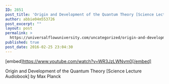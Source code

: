```yaml
---
ID: 2851
post_title: 'Origin and Development of the Quantum Theory [Science Lecture] by Max Planck'
author: abbie04m553726
post_excerpt: ""
layout: post
permalink: >
  https://universalflowuniversity.com/uncategorized/origin-and-development-of-the-quantum-theory-science-lecture-by-max-planck/
published: true
post_date: 2016-02-25 23:04:30
---
```

[embed]https://www.youtube.com/watch?v=WR3JzLWNvm0[/embed]<br>
<p>Origin and Development of the Quantum Theory [Science Lecture Audiobook] by Max Planck</p>